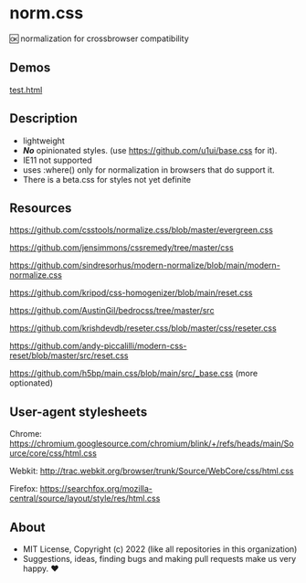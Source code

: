 # norm.css
🆗 normalization for crossbrowser compatibility

## Demos

[test.html](http://gcdn.li/u1ui/norm.css@main/tests/test.html)  

## Description

- lightweight
- ***No*** opinionated styles. (use https://github.com/u1ui/base.css for it).
- IE11 not supported
- uses :where() only for normalization in browsers that do support it.
- There is a beta.css for styles not yet definite

## Resources

https://github.com/csstools/normalize.css/blob/master/evergreen.css

https://github.com/jensimmons/cssremedy/tree/master/css

https://github.com/sindresorhus/modern-normalize/blob/main/modern-normalize.css

https://github.com/kripod/css-homogenizer/blob/main/reset.css

https://github.com/AustinGil/bedrocss/tree/master/src

https://github.com/krishdevdb/reseter.css/blob/master/css/reseter.css

https://github.com/andy-piccalilli/modern-css-reset/blob/master/src/reset.css

https://github.com/h5bp/main.css/blob/main/src/_base.css (more optionated)

## User-agent stylesheets

Chrome: https://chromium.googlesource.com/chromium/blink/+/refs/heads/main/Source/core/css/html.css

Webkit: http://trac.webkit.org/browser/trunk/Source/WebCore/css/html.css

Firefox: https://searchfox.org/mozilla-central/source/layout/style/res/html.css

## About

- MIT License, Copyright (c) 2022 <u1> (like all repositories in this organization) <br>
- Suggestions, ideas, finding bugs and making pull requests make us very happy. ♥

